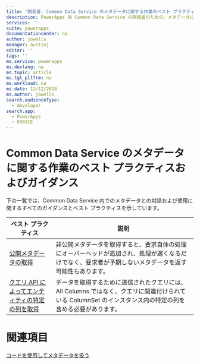 ```yaml
---
title: '開発者: Common Data Service のメタデータに関する作業のベスト プラクティスおよびガイダンス | Microsoft Docs'
description: PowerApps 用 Common Data Service の開発者のための、メタデータに関する作業のベスト プラクティスおよびガイダンス
services: ''
suite: powerapps
documentationcenter: na
author: jowells
manager: austinj
editor: ''
tags: ''
ms.service: powerapps
ms.devlang: na
ms.topic: article
ms.tgt_pltfrm: na
ms.workload: na
ms.date: 12/12/2018
ms.author: jowells
search.audienceType:
  - developer
search.app:
  - PowerApps
  - D365CE
---
```


# <a name="best-practices-and-guidance-while-working-with-metadata-for-the-common-data-service"></a>Common Data Service のメタデータに関する作業のベスト プラクティスおよびガイダンス

下の一覧では、Common Data Service 内でのメタデータとの対話および使用に関するすべてのガイダンスとベスト プラクティスを示しています。


|ベスト プラクティス  |説明  |
|---------|---------|
|[公開メタデータの取得](retrieve-published-metadata.md)     |非公開メタデータを取得すると、要求自体の処理にオーバーヘッドが追加され、処理が遅くなるだけでなく、要求者が予期しないメタデータを返す可能性もあります。         |
|[クエリ API によってエンティティの特定の列を取得](retrieve-specific-columns-entity-via-query-apis.md)     |データを取得するために送信されたクエリには、All Columns ではなく、クエリに関連付けられている ColumnSet のインスタンス内の特定の列を含める必要があります。         |

# <a name="see-also"></a>関連項目
[コードを使用してメタデータを扱う](../../metadata-services.md)<br />